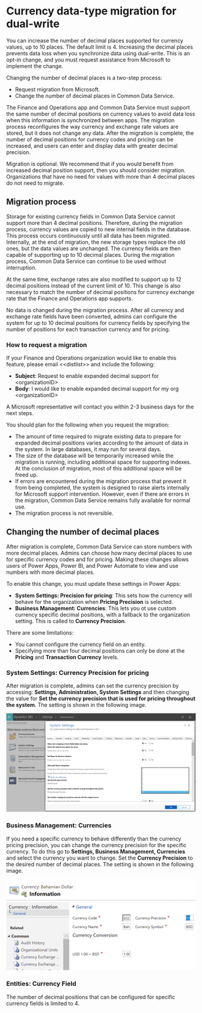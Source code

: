 # Currency data-type migration for dual-write

You can increase the number of decimal places supported for currency values, up to 10 places. The default limit is 4. Increasing the decimal places prevents data loss when you synchronize data using dual-write. This is an opt-in change, and you must request assistance from Microsoft to implement the change.

Changing the number of decimal places is a two-step process:

+ Request migration from Microsoft.
+ Change the number of decimal places in Common Data Service.

The Finance and Operations app and Common Data Service must support the same number of decimal positions on currency values to avoid data loss when this information is synchronized between apps. The migration process reconfigures the way currency and exchange rate values are stored, but it does not change any data. After the migration is complete, the number of decimal positions for currency codes and pricing can be increased, and users can enter and display data with greater decimal precision.

Migration is optional. We recommend that if you would benefit from increased decimal position support, then you should consider migration. Organizations that have no need for values with more than 4 decimal places do not need to migrate.

## Migration process

Storage for existing currency fields in Common Data Service cannot support more than 4 decimal positions. Therefore, during the migration process, currency values are copied to new internal fields in the database. This process occurs continuously until all data has been migrated. Internally, at the end of migration, the new storage types replace the old ones, but the data values are unchanged. The currency fields are then capable of supporting up to 10 decimal places. During the migration process, Common Data Service can continue to be used without interruption.

At the same time, exchange rates are also modified to support up to 12 decimal positions instead of the current limit of 10. This change is also necessary to match the number of decimal positions for currency exchange rate that the Finance and Operations app supports.

No data is changed during the migration process. After all currency and exchange rate fields have been converted, admins can configure the system for up to 10 decimal positions for currency fields by specifying the number of positions for each transaction currency and for pricing.

### How to request a migration

If your Finance and Operations organization would like to enable this feature, please email \<\<distlist\>\> and include the following:

+ **Subject**: Request to enable expanded decimal support for \<organizationID\>
+ **Body**: I would like to enable expanded decimal support for my org \<organizationID\>

A Microsoft representative will contact you within 2-3 business days for the next steps.

You should plan for the following when you request the migration:

+ The amount of time required to migrate existing data to prepare for expanded decimal positions varies according to the amount of data in the system. In large databases, it may run for several days.
+ The size of the database will be temporarily increased while the migration is running, including additional space for supporting indexes. At the conclusion of migration, most of this additional space will be freed up.
+ If errors are encountered during the migration process that prevent it from being completed, the system is designed to raise alerts internally for Microsoft support intervention. However, even if there are errors in the migration, Common Data Service remains fully available for normal use.
+ The migration process is not reversible.

## Changing the number of decimal places

After migration is complete, Common Data Service can store numbers with more decimal places. Admins can choose how many decimal places to use for specific currency codes and for pricing. Making these changes allows users of Power Apps, Power BI, and Power Automate to view and use numbers with more decimal places.

To enable this change, you must update these settings in Power Apps:

+ **System Settings: Precision for pricing**: This sets how the currency will behave for the organization when **Pricing Precision** is selected.
+ **Business Management: Currencies**: This lets you ot use custom currency specific decimal positions, with a fallback to the organization setting. This is called to **Currency Precision**.

There are some limitations:

+ You cannot configure the currency field on an entity. 
+ Specifying more than four decimal positions can only be done at the **Pricing** and **Transaction Currency** levels.

### System Settings: Currency Precision for pricing

After migration is complete, admins can set the currency precision by accessing: **Settings, Administration, System Settings** and then changing the value for **Set the currency precision that is used for pricing throughout the system**. The setting is shown in the following image.

![System settings for currency](media/currency-system-settings.png)

### Business Management: Currencies

If you need a specific currency to behave differently than the currency pricing precision, you can change the currency precision for the specific currency. To do this go to **Settings, Business Management, Currencies** and select the currency you want to change. Set the **Currency Precision** to the desired number of decimal places. The setting is shown in the following image.

![Currency settings for a specific locale](media/specific-currency.png)

### Entities: Currency Field

The number of decimal positions that can be configured for specific currency fields is limited to 4.




